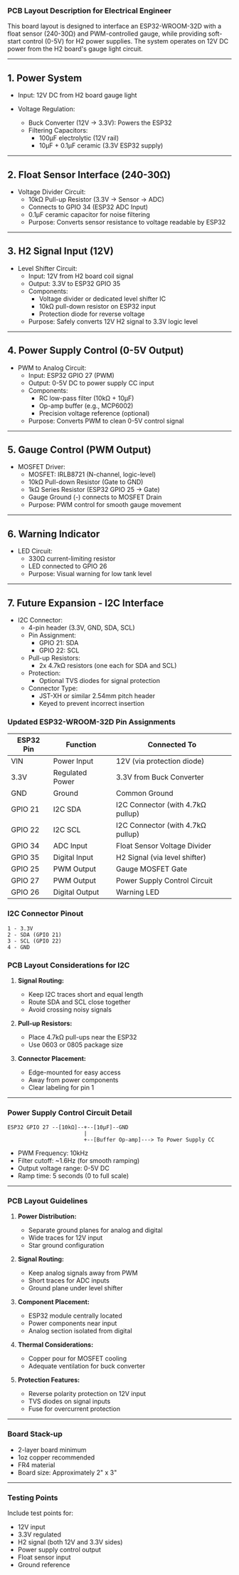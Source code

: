 ### PCB Layout Description for Electrical Engineer

This board layout is designed to interface an ESP32-WROOM-32D with a float sensor (240-30Ω) and PWM-controlled gauge, while providing soft-start control (0-5V) for H2 power supplies. The system operates on 12V DC power from the H2 board's gauge light circuit.

* * *

## 1\. Power System

*   Input: 12V DC from H2 board gauge light
    
*   Voltage Regulation:
    *   Buck Converter (12V → 3.3V): Powers the ESP32
    *   Filtering Capacitors:
        *   100µF electrolytic (12V rail)
        *   10µF + 0.1µF ceramic (3.3V ESP32 supply)

* * *

## 2\. Float Sensor Interface (240-30Ω)

*   Voltage Divider Circuit:
    *   10kΩ Pull-up Resistor (3.3V → Sensor → ADC)
    *   Connects to GPIO 34 (ESP32 ADC Input)
    *   0.1µF ceramic capacitor for noise filtering
    *   Purpose: Converts sensor resistance to voltage readable by ESP32

* * *

## 3\. H2 Signal Input (12V)

*   Level Shifter Circuit:
    *   Input: 12V from H2 board coil signal
    *   Output: 3.3V to ESP32 GPIO 35
    *   Components:
        *   Voltage divider or dedicated level shifter IC
        *   10kΩ pull-down resistor on ESP32 input
        *   Protection diode for reverse voltage
    *   Purpose: Safely converts 12V H2 signal to 3.3V logic level

* * *

## 4\. Power Supply Control (0-5V Output)

*   PWM to Analog Circuit:
    *   Input: ESP32 GPIO 27 (PWM)
    *   Output: 0-5V DC to power supply CC input
    *   Components:
        *   RC low-pass filter (10kΩ + 10µF)
        *   Op-amp buffer (e.g., MCP6002)
        *   Precision voltage reference (optional)
    *   Purpose: Converts PWM to clean 0-5V control signal

* * *

## 5\. Gauge Control (PWM Output)

*   MOSFET Driver:
    *   MOSFET: IRLB8721 (N-channel, logic-level)
    *   10kΩ Pull-down Resistor (Gate to GND)
    *   1kΩ Series Resistor (ESP32 GPIO 25 → Gate)
    *   Gauge Ground (-) connects to MOSFET Drain
    *   Purpose: PWM control for smooth gauge movement

* * *

## 6\. Warning Indicator

*   LED Circuit:
    *   330Ω current-limiting resistor
    *   LED connected to GPIO 26
    *   Purpose: Visual warning for low tank level

* * *

## 7\. Future Expansion - I2C Interface

*   I2C Connector:
    *   4-pin header (3.3V, GND, SDA, SCL)
    *   Pin Assignment:
        *   GPIO 21: SDA
        *   GPIO 22: SCL
    *   Pull-up Resistors:
        *   2x 4.7kΩ resistors (one each for SDA and SCL)
    *   Protection:
        *   Optional TVS diodes for signal protection
    *   Connector Type:
        *   JST-XH or similar 2.54mm pitch header
        *   Keyed to prevent incorrect insertion

### Updated ESP32-WROOM-32D Pin Assignments

| ESP32 Pin | Function | Connected To |
|-----------|----------|--------------|
| VIN | Power Input | 12V (via protection diode) |
| 3.3V | Regulated Power | 3.3V from Buck Converter |
| GND | Ground | Common Ground |
| GPIO 21 | I2C SDA | I2C Connector (with 4.7kΩ pullup) |
| GPIO 22 | I2C SCL | I2C Connector (with 4.7kΩ pullup) |
| GPIO 34 | ADC Input | Float Sensor Voltage Divider |
| GPIO 35 | Digital Input | H2 Signal (via level shifter) |
| GPIO 25 | PWM Output | Gauge MOSFET Gate |
| GPIO 27 | PWM Output | Power Supply Control Circuit |
| GPIO 26 | Digital Output | Warning LED |

### I2C Connector Pinout

```
1 - 3.3V
2 - SDA (GPIO 21)
3 - SCL (GPIO 22)
4 - GND
```

### PCB Layout Considerations for I2C

1. **Signal Routing:**
    * Keep I2C traces short and equal length
    * Route SDA and SCL close together
    * Avoid crossing noisy signals

2. **Pull-up Resistors:**
    * Place 4.7kΩ pull-ups near the ESP32
    * Use 0603 or 0805 package size

3. **Connector Placement:**
    * Edge-mounted for easy access
    * Away from power components
    * Clear labeling for pin 1

* * *

### Power Supply Control Circuit Detail

```
ESP32 GPIO 27 --[10kΩ]--+--[10µF]--GND
                        |
                        +--[Buffer Op-amp]---> To Power Supply CC
```

*   PWM Frequency: 10kHz
*   Filter cutoff: ~1.6Hz (for smooth ramping)
*   Output voltage range: 0-5V DC
*   Ramp time: 5 seconds (0 to full scale)

* * *

### PCB Layout Guidelines

1. **Power Distribution:**
    *   Separate ground planes for analog and digital
    *   Wide traces for 12V input
    *   Star ground configuration

2. **Signal Routing:**
    *   Keep analog signals away from PWM
    *   Short traces for ADC inputs
    *   Ground plane under level shifter

3. **Component Placement:**
    *   ESP32 module centrally located
    *   Power components near input
    *   Analog section isolated from digital

4. **Thermal Considerations:**
    *   Copper pour for MOSFET cooling
    *   Adequate ventilation for buck converter

5. **Protection Features:**
    *   Reverse polarity protection on 12V input
    *   TVS diodes on signal inputs
    *   Fuse for overcurrent protection

* * *

### Board Stack-up

*   2-layer board minimum
*   1oz copper recommended
*   FR4 material
*   Board size: Approximately 2" x 3"

* * *

### Testing Points

Include test points for:
*   12V input
*   3.3V regulated
*   H2 signal (both 12V and 3.3V sides)
*   Power supply control output
*   Float sensor input
*   Ground reference
